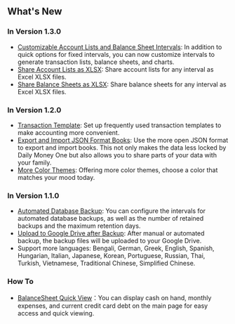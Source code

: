 
## What's New

### In Version 1.3.0
* [Customizable Account Lists and Balance Sheet Intervals](https://youtu.be/bHGEH7zcj78): In addition to quick options for fixed intervals, you can now customize intervals to generate transaction lists, balance sheets, and charts.
* [Share Account Lists as XLSX](https://youtu.be/CtfJ5BecZfY): Share account lists for any interval as Excel XLSX files.
* [Share Balance Sheets as XLSX](https://youtu.be/CtfJ5BecZfY): Share balance sheets for any interval as Excel XLSX files.


### In Version 1.2.0
* [Transaction Template](https://youtu.be/CtfJ5BecZfY): Set up frequently used transaction templates to make accounting more convenient.
* [Export and Import JSON Format Books](https://youtu.be/bHGEH7zcj78): Use the more open JSON format to export and import books. This not only makes the data less locked by Daily Money One but also allows you to share parts of your data with your family.
* [More Color Themes](https://youtu.be/3Yw7m2AOvfc): Offering more color themes, choose a color that matches your mood today.


### In Version 1.1.0
* [Automated Database Backup](https://youtube.com/shorts/dWePWDncx0k): You can configure the intervals for automated database backups, as well as the number of retained backups and the maximum retention days.
* [Upload to Google Drive after Backup](https://youtu.be/hOJdtKElLuw): After manual or automated backup, the backup files will be uploaded to your Google Drive.
* Support more languages: Bengali, German, Greek, English, Spanish, Hungarian, Italian, Japanese, Korean, Portuguese, Russian, Thai, Turkish, Vietnamese, Traditional Chinese, Simplified Chinese.

### How To
 * [BalanceSheet Quick View](https://youtu.be/66tJxSrI_vQ)：You can display cash on hand, monthly expenses, and current credit card debt on the main page for easy access and quick viewing.